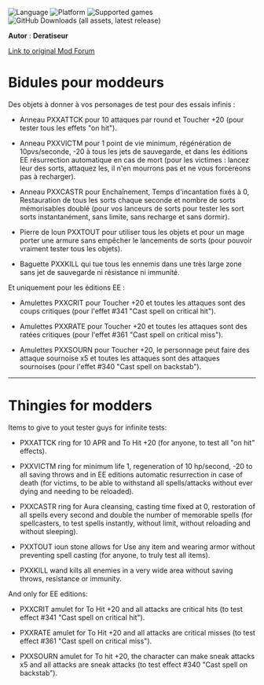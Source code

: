 ![Language](https://img.shields.io/static/v1?label=language&message=english%20%7C%20french%20%7C%20&color=informational)
![Platform](https://img.shields.io/static/v1?label=platform&message=windows%20%7C%20macOS%20%7C%20Linux%20%7%20&color=informational)
![Supported games](https://img.shields.io/static/v1?label=supported%20games&message=BG2%20%7C%20BGT%20%7C%20BGEE%20%7C%20BG2EE%20%7C%20EET%20%7C%20IWDEE%20%7C&color=dodgerblue)
![GitHub Downloads (all assets, latest release)](https://img.shields.io/github/downloads/Deratiseur/Thingies/total)

**Autor** : **Deratiseur**

[Link to original Mod Forum](https://www.baldursgateworld.fr/viewtopic.php?t=34587)

# Bidules pour moddeurs
Des objets à donner à vos personages de test pour des essais infinis :

- Anneau PXXATTCK pour 10 attaques par round et Toucher +20 (pour tester tous les effets "on hit").

- Anneau PXXVICTM pour 1 point de vie minimum, régénération de 10pvs/seconde, -20 à tous les jets de sauvegarde, et dans les éditions EE résurrection automatique en cas de mort (pour les victimes : lancez leur des sorts, attaquez les, il n'en mourrons pas et ne vous forcereons pas à recharger).

- Anneau PXXCASTR pour Enchaînement, Temps d'incantation fixés à 0, Restauration de tous les sorts chaque seconde et nombre de sorts mémorisables doublé (pour vos lanceurs de sorts pour tester les sort sorts instantanément, sans limite, sans recharge et sans dormir).

- Pierre de Ioun PXXTOUT pour utiliser tous les objets et pour un mage porter une armure sans empêcher le lancements de sorts (pour pouvoir vraiment tester tous les objets).

- Baguette PXXKILL qui tue tous les ennemis dans une très large zone sans jet de sauvegarde ni résistance ni immunité.



Et uniquement pour les éditions EE :

- Amulettes PXXCRIT pour Toucher +20 et toutes les attaques sont des coups critiques (pour l'effet #341 "Cast spell on critical hit").

- Amulettes PXXRATE pour Toucher +20 et toutes les attaques sont des ratées critiques (pour l'effet #361 "Cast spell on critical miss").

- Amulettes PXXSOURN pour Toucher +20, le personnage peut faire des attaque sournoise x5 et toutes les attaques sont des attaques sournoises (pour l'effet #340 "Cast spell on backstab").

-----------------------------------------------------------------

# Thingies for modders
Items to give to yout tester guys for infinite tests:

- PXXATTCK ring for 10 APR and To Hit +20 (for anyone, to test all "on hit" effects).

- PXXVICTM ring for minimum life 1, regeneration of 10 hp/second, -20 to all saving throws and in EE editions automatic resurrection in case of death (for victims, to be able to withstand all spells/attacks without ever dying and needing to be reloaded).

- PXXCASTR ring for Aura cleansing, casting time fixed at 0, restoration of all spells every second and double the number of memorable spells (for spellcasters, to test spells instantly, without limit, without reloading and without sleeping).

- PXXTOUT ioun stone allows for Use any item and wearing armor without preventing spell casting (for anyone, to truly test all items).

- PXXKILL wand kills all enemies in a very wide area without saving throws, resistance or immunity.



And only for EE editions:

- PXXCRIT amulet for To Hit +20 and all attacks are critical hits (to test effect #341 "Cast spell on critical hit").

- PXXRATE amulet for To Hit +20 and all attacks are critical misses (to test  effect #361 "Cast spell on critical miss").

- PXXSOURN amulet for To hit +20, the character can make sneak attacks x5 and all attacks are sneak attacks (to test  effect #340 "Cast spell on backstab").

